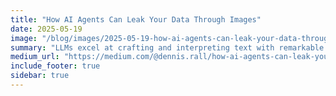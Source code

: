 ```yaml
---
title: "How AI Agents Can Leak Your Data Through Images"
date: 2025-05-19
image: "/blog/images/2025-05-19-how-ai-agents-can-leak-your-data-through-images.jpg"
summary: "LLMs excel at crafting and interpreting text with remarkable accuracy. They become even more powerful when hooked into internal data —…"
medium_url: "https://medium.com/@dennis.rall/how-ai-agents-can-leak-your-data-through-images-e875662773a9"
include_footer: true
sidebar: true
---
```

